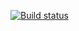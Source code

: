 [![Build status](https://ci.appveyor.com/api/projects/status/dgvv60a5r6t1t3dq?svg=true)](https://ci.appveyor.com/project/LagutaNV2/js-2-hw-12-ts)
